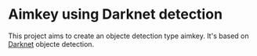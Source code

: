 # Aimkey using Darknet detection
This project aims to create an objecte detection type aimkey. It's based on [Darknet](https://pjreddie.com/darknet/) objecte detection.
